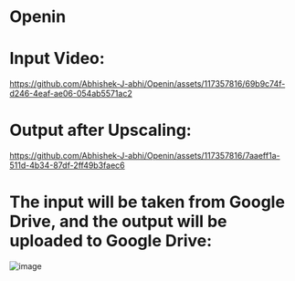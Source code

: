 # Openin


# Input Video:
https://github.com/Abhishek-J-abhi/Openin/assets/117357816/69b9c74f-d246-4eaf-ae06-054ab5571ac2

# Output after Upscaling:
https://github.com/Abhishek-J-abhi/Openin/assets/117357816/7aaeff1a-511d-4b34-87df-2ff49b3faec6

# The input will be taken from Google Drive, and the output will be uploaded to Google Drive:
![image](https://github.com/Abhishek-J-abhi/Openin/assets/117357816/083b19de-e811-494f-8666-408b7d6c8e9f)
